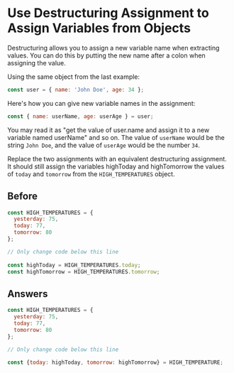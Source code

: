 # Use Destructuring Assignment to Assign Variables from Objects
Destructuring allows you to assign a new variable name when extracting values. 
You can do this by putting the new name after a colon when assigning the value.

Using the same object from the last example:

```javascript
const user = { name: 'John Doe', age: 34 };
```

Here's how you can give new variable names in the assignment:
```javascript
const { name: userName, age: userAge } = user;
```
You may read it as "get the value of user.name and assign it to a new variable named userName" and so on. 
The value of `userName` would be the string `John Doe`, and the value of `userAge` would be the number `34`.

Replace the two assignments with an equivalent destructuring assignment. 
It should still assign the variables highToday and highTomorrow the values of `today` and `tomorrow` from the `HIGH_TEMPERATURES` object.

## Before
```javascript
const HIGH_TEMPERATURES = {
  yesterday: 75,
  today: 77,
  tomorrow: 80
};

// Only change code below this line
  
const highToday = HIGH_TEMPERATURES.today;
const highTomorrow = HIGH_TEMPERATURES.tomorrow; 

```
## Answers
```javascript
const HIGH_TEMPERATURES = {
  yesterday: 75,
  today: 77,
  tomorrow: 80
};

// Only change code below this line
  
const {today: highToday, tomorrow: highTomorrow} = HIGH_TEMPERATURE;

```
